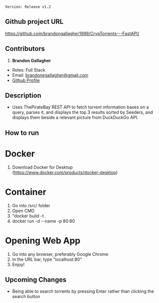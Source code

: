 

                                                                                Version: Release v1.2

## Github project URL
https://github.com/brandongallagher1999/CrypTorrents---FastAPI/


## Contributors
1. **Brandon Gallagher**
  - Roles: Full Stack
  - Email: brandonegallagher@gmail.com
  - [Github Profile](https://github.com/brandongallagher1999)

## Description
- Uses ThePirateBay REST API to fetch torrent information bases on a query, parses it, and displays the top 3 results
sorted by Seeders, and displays them beside a relevant picture from DuckDuckGo API.


## How to run
# Docker
1. Download Docker for Desktop (https://www.docker.com/products/docker-desktop)

# Container
1. Go into /src/ folder
2. Open CMD
3. "docker build -t <imageName> .
4. docker run -d --name <containerName> -p 80:80 <imageName>
  
# Opening Web App
1. Go into any browser, preferably Google Chrome
2. In the URL bar, type "localhost:80"
3. Enjoy!


## Upcoming Changes
- Being able to search torrents by pressing Enter rather than clicking the search button
